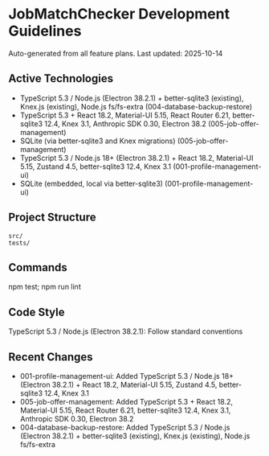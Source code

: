 # JobMatchChecker Development Guidelines

Auto-generated from all feature plans. Last updated: 2025-10-14

## Active Technologies
- TypeScript 5.3 / Node.js (Electron 38.2.1) + better-sqlite3 (existing), Knex.js (existing), Node.js fs/fs-extra (004-database-backup-restore)
- TypeScript 5.3 + React 18.2, Material-UI 5.15, React Router 6.21, better-sqlite3 12.4, Knex 3.1, Anthropic SDK 0.30, Electron 38.2 (005-job-offer-management)
- SQLite (via better-sqlite3 and Knex migrations) (005-job-offer-management)
- TypeScript 5.3 / Node.js 18+ (Electron 38.2.1) + React 18.2, Material-UI 5.15, Zustand 4.5, better-sqlite3 12.4, Knex 3.1 (001-profile-management-ui)
- SQLite (embedded, local via better-sqlite3) (001-profile-management-ui)

## Project Structure
```
src/
tests/
```

## Commands
npm test; npm run lint

## Code Style
TypeScript 5.3 / Node.js (Electron 38.2.1): Follow standard conventions

## Recent Changes
- 001-profile-management-ui: Added TypeScript 5.3 / Node.js 18+ (Electron 38.2.1) + React 18.2, Material-UI 5.15, Zustand 4.5, better-sqlite3 12.4, Knex 3.1
- 005-job-offer-management: Added TypeScript 5.3 + React 18.2, Material-UI 5.15, React Router 6.21, better-sqlite3 12.4, Knex 3.1, Anthropic SDK 0.30, Electron 38.2
- 004-database-backup-restore: Added TypeScript 5.3 / Node.js (Electron 38.2.1) + better-sqlite3 (existing), Knex.js (existing), Node.js fs/fs-extra

<!-- MANUAL ADDITIONS START -->
<!-- MANUAL ADDITIONS END -->
